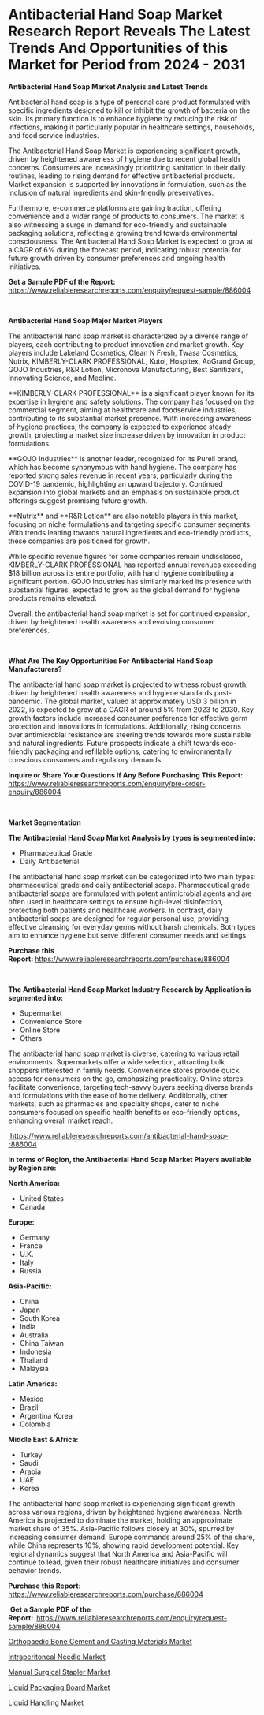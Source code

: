 <p><h1>Antibacterial Hand Soap Market Research Report Reveals The Latest Trends And Opportunities of this Market for Period from 2024 - 2031</h1></p><p><strong>Antibacterial Hand Soap Market Analysis and Latest Trends</strong></p>
<p><p>Antibacterial hand soap is a type of personal care product formulated with specific ingredients designed to kill or inhibit the growth of bacteria on the skin. Its primary function is to enhance hygiene by reducing the risk of infections, making it particularly popular in healthcare settings, households, and food service industries.</p><p>The Antibacterial Hand Soap Market is experiencing significant growth, driven by heightened awareness of hygiene due to recent global health concerns. Consumers are increasingly prioritizing sanitation in their daily routines, leading to rising demand for effective antibacterial products. Market expansion is supported by innovations in formulation, such as the inclusion of natural ingredients and skin-friendly preservatives. </p><p>Furthermore, e-commerce platforms are gaining traction, offering convenience and a wider range of products to consumers. The market is also witnessing a surge in demand for eco-friendly and sustainable packaging solutions, reflecting a growing trend towards environmental consciousness. The Antibacterial Hand Soap Market is expected to grow at a CAGR of 6% during the forecast period, indicating robust potential for future growth driven by consumer preferences and ongoing health initiatives.</p></p>
<p><strong>Get a Sample PDF of the Report:&nbsp;</strong> <a href="https://www.reliableresearchreports.com/enquiry/request-sample/886004?utm_campaign=118&utm_medium=2&utm_source=Github&utm_content=ia&utm_term=08112024&utm_id=antibacterial-hand-soap">https://www.reliableresearchreports.com/enquiry/request-sample/886004</a></p>
<p>&nbsp;</p>
<p><strong>Antibacterial Hand Soap Major Market Players</strong></p>
<p><p>The antibacterial hand soap market is characterized by a diverse range of players, each contributing to product innovation and market growth. Key players include Lakeland Cosmetics, Clean N Fresh, Twasa Cosmetics, Nutrix, KIMBERLY-CLARK PROFESSIONAL, Kutol, Hospitex, AoGrand Group, GOJO Industries, R&R Lotion, Micronova Manufacturing, Best Sanitizers, Innovating Science, and Medline.</p><p>**KIMBERLY-CLARK PROFESSIONAL** is a significant player known for its expertise in hygiene and safety solutions. The company has focused on the commercial segment, aiming at healthcare and foodservice industries, contributing to its substantial market presence. With increasing awareness of hygiene practices, the company is expected to experience steady growth, projecting a market size increase driven by innovation in product formulations.</p><p>**GOJO Industries** is another leader, recognized for its Purell brand, which has become synonymous with hand hygiene. The company has reported strong sales revenue in recent years, particularly during the COVID-19 pandemic, highlighting an upward trajectory. Continued expansion into global markets and an emphasis on sustainable product offerings suggest promising future growth.</p><p>**Nutrix** and **R&R Lotion** are also notable players in this market, focusing on niche formulations and targeting specific consumer segments. With trends leaning towards natural ingredients and eco-friendly products, these companies are positioned for growth.</p><p>While specific revenue figures for some companies remain undisclosed, KIMBERLY-CLARK PROFESSIONAL has reported annual revenues exceeding $18 billion across its entire portfolio, with hand hygiene contributing a significant portion. GOJO Industries has similarly marked its presence with substantial figures, expected to grow as the global demand for hygiene products remains elevated.</p><p>Overall, the antibacterial hand soap market is set for continued expansion, driven by heightened health awareness and evolving consumer preferences.</p></p>
<p>&nbsp;</p>
<p><strong>What Are The Key Opportunities For Antibacterial Hand Soap Manufacturers?</strong></p>
<p><p>The antibacterial hand soap market is projected to witness robust growth, driven by heightened health awareness and hygiene standards post-pandemic. The global market, valued at approximately USD 3 billion in 2022, is expected to grow at a CAGR of around 5% from 2023 to 2030. Key growth factors include increased consumer preference for effective germ protection and innovations in formulations. Additionally, rising concerns over antimicrobial resistance are steering trends towards more sustainable and natural ingredients. Future prospects indicate a shift towards eco-friendly packaging and refillable options, catering to environmentally conscious consumers and regulatory demands.</p></p>
<p><strong>Inquire or Share Your Questions If Any Before Purchasing This Report:</strong> <a href="https://www.reliableresearchreports.com/enquiry/pre-order-enquiry/886004?utm_campaign=118&utm_medium=2&utm_source=Github&utm_content=ia&utm_term=08112024&utm_id=antibacterial-hand-soap">https://www.reliableresearchreports.com/enquiry/pre-order-enquiry/886004</a></p>
<p>&nbsp;</p>
<p><strong>Market Segmentation</strong></p>
<p><strong>The Antibacterial Hand Soap Market Analysis by types is segmented into:</strong></p>
<p><ul><li>Pharmaceutical Grade</li><li>Daily Antibacterial</li></ul></p>
<p><p>The antibacterial hand soap market can be categorized into two main types: pharmaceutical grade and daily antibacterial soaps. Pharmaceutical grade antibacterial soaps are formulated with potent antimicrobial agents and are often used in healthcare settings to ensure high-level disinfection, protecting both patients and healthcare workers. In contrast, daily antibacterial soaps are designed for regular personal use, providing effective cleansing for everyday germs without harsh chemicals. Both types aim to enhance hygiene but serve different consumer needs and settings.</p></p>
<p><strong>Purchase this Report:&nbsp;</strong><a href="https://www.reliableresearchreports.com/purchase/886004?utm_campaign=118&utm_medium=2&utm_source=Github&utm_content=ia&utm_term=08112024&utm_id=antibacterial-hand-soap">https://www.reliableresearchreports.com/purchase/886004</a></p>
<p>&nbsp;</p>
<p><strong>The Antibacterial Hand Soap Market Industry Research by Application is segmented into:</strong></p>
<p><ul><li>Supermarket</li><li>Convenience Store</li><li>Online Store</li><li>Others</li></ul></p>
<p><p>The antibacterial hand soap market is diverse, catering to various retail environments. Supermarkets offer a wide selection, attracting bulk shoppers interested in family needs. Convenience stores provide quick access for consumers on the go, emphasizing practicality. Online stores facilitate convenience, targeting tech-savvy buyers seeking diverse brands and formulations with the ease of home delivery. Additionally, other markets, such as pharmacies and specialty shops, cater to niche consumers focused on specific health benefits or eco-friendly options, enhancing overall market reach.</p></p>
<p><a href="https://www.reliableresearchreports.com/antibacterial-hand-soap-r886004?utm_campaign=118&utm_medium=2&utm_source=Github&utm_content=ia&utm_term=08112024&utm_id=antibacterial-hand-soap">&nbsp;https://www.reliableresearchreports.com/antibacterial-hand-soap-r886004</a></p>
<p><strong>In terms of Region, the Antibacterial Hand Soap Market Players available by Region are:</strong></p>
<p>
    <p> <strong> North America: </strong>
        <ul>
            <li>United States</li>
            <li>Canada</li>
        </ul>
        </p> 
    <p> <strong> Europe: </strong>
        <ul>
            <li>Germany</li>
            <li>France</li>
            <li>U.K.</li>
            <li>Italy</li>
            <li>Russia</li>
        </ul>
        </p> 
    <p> <strong> Asia-Pacific: </strong>
        <ul>
            <li>China</li>
            <li>Japan</li>
            <li>South Korea</li>
            <li>India</li>
            <li>Australia</li>
            <li>China Taiwan</li>
            <li>Indonesia</li>
            <li>Thailand</li>
            <li>Malaysia</li>
        </ul>
        </p> 
    <p> <strong> Latin America: </strong>
        <ul>
            <li>Mexico</li>
            <li>Brazil</li>
            <li>Argentina Korea</li>
            <li>Colombia</li>
        </ul>
        </p> 
    <p> <strong> Middle East & Africa: </strong>
        <ul>
            <li>Turkey</li>
            <li>Saudi</li>
            <li>Arabia</li>
            <li>UAE</li>
            <li>Korea</li>
        </ul>
    </p>
    </p>
<p><p>The antibacterial hand soap market is experiencing significant growth across various regions, driven by heightened hygiene awareness. North America is projected to dominate the market, holding an approximate market share of 35%. Asia-Pacific follows closely at 30%, spurred by increasing consumer demand. Europe commands around 25% of the share, while China represents 10%, showing rapid development potential. Key regional dynamics suggest that North America and Asia-Pacific will continue to lead, given their robust healthcare initiatives and consumer behavior trends.</p></p>
<p><strong>Purchase this Report: </strong><a href="https://www.reliableresearchreports.com/purchase/886004?utm_campaign=118&utm_medium=2&utm_source=Github&utm_content=ia&utm_term=08112024&utm_id=antibacterial-hand-soap">https://www.reliableresearchreports.com/purchase/886004</a></p>
<p>&nbsp;<strong>Get a Sample PDF of the Report:&nbsp;&nbsp;</strong><a href="https://www.reliableresearchreports.com/enquiry/request-sample/886004?utm_campaign=118&utm_medium=2&utm_source=Github&utm_content=ia&utm_term=08112024&utm_id=antibacterial-hand-soap">https://www.reliableresearchreports.com/enquiry/request-sample/886004</a></p>
<p><strong></strong></p>
<p><p><a href="https://issuu.com/reportprime-2/docs/orthopaedic-bone-cement-and-casting_0e9b3a59b6e293?utm_campaign=118&utm_medium=2&utm_source=Github&utm_content=ia&utm_term=08112024&utm_id=antibacterial-hand-soap">Orthopaedic Bone Cement and Casting Materials Market</a></p><p><a href="https://issuu.com/reportprime-2/docs/intraperitoneal-needle-market-size-_313cc0464164d2?utm_campaign=118&utm_medium=2&utm_source=Github&utm_content=ia&utm_term=08112024&utm_id=antibacterial-hand-soap">Intraperitoneal Needle Market</a></p><p><a href="https://issuu.com/reportprime-2/docs/manual-surgical-stapler-market-size_bcc7753dfafd04?utm_campaign=118&utm_medium=2&utm_source=Github&utm_content=ia&utm_term=08112024&utm_id=antibacterial-hand-soap">Manual Surgical Stapler Market</a></p><p><a href="https://github.com/knaufethaganye/Market-Research-Report-List-1/blob/main/liquid-packaging-board-market.md?utm_campaign=118&utm_medium=2&utm_source=Github&utm_content=ia&utm_term=08112024&utm_id=antibacterial-hand-soap">Liquid Packaging Board Market</a></p><p><a href="https://github.com/leonidmsw5y/Market-Research-Report-List-1/blob/main/liquid-handling-market.md?utm_campaign=118&utm_medium=2&utm_source=Github&utm_content=ia&utm_term=08112024&utm_id=antibacterial-hand-soap">Liquid Handling Market</a></p></p>